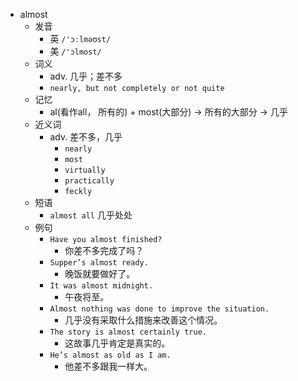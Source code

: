 - almost
  - 发音
    - 英 `/'ɔːlməʊst/`
    - 美 `/'ɔlmost/`
  - 词义
    - adv. 几乎；差不多
    - `nearly, but not completely or not quite`
  - 记忆
    - al(看作all， 所有的) + most(大部分) → 所有的大部分 → 几乎
  - 近义词
    - adv. 差不多，几乎
      - `nearly`
      - `most`
      - `virtually`
      - `practically`
      - `feckly`
  - 短语
    - `almost all` 几乎处处 
  - 例句
    - `Have you almost finished?`
      - 你差不多完成了吗？
    - `Supper’s almost ready.`
      - 晚饭就要做好了。
    - `It was almost midnight.`
      - 午夜将至。
    - `Almost nothing was done to improve the situation.`
      - 几乎没有采取什么措施来改善这个情况。
    - `The story is almost certainly true.`
      - 这故事几乎肯定是真实的。
    - `He’s almost as old as I am.`
      - 他差不多跟我一样大。

